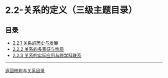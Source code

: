 # 2.2-关系的定义（三级主题目录）

## 目录

- [2.2.1 关系的历史与发展](./2.2.1-关系的历史与发展.md)
- [2.2.2 关系的多表征与性质](./2.2.2-关系的多表征与性质.md)
- [2.2.3 关系的实际应用与跨学科联系](./2.2.3-关系的实际应用与跨学科联系.md)

---

[返回映射与关系目录](../README.md)
